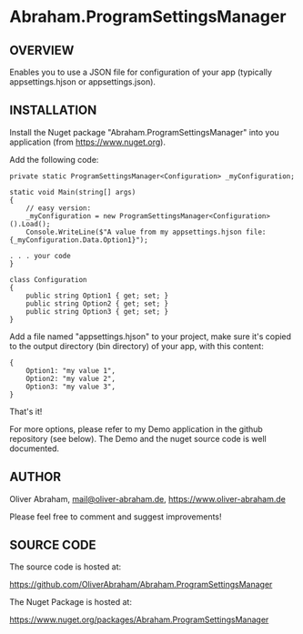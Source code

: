 # Abraham.ProgramSettingsManager

## OVERVIEW

Enables you to use a JSON file for configuration of your app
(typically appsettings.hjson or appsettings.json).



## INSTALLATION

Install the Nuget package "Abraham.ProgramSettingsManager" into you application (from https://www.nuget.org).

Add the following code:

    private static ProgramSettingsManager<Configuration> _myConfiguration;

    static void Main(string[] args)
    {
        // easy version:
        _myConfiguration = new ProgramSettingsManager<Configuration>().Load();
        Console.WriteLine($"A value from my appsettings.hjson file: {_myConfiguration.Data.Option1}");

    . . . your code
    }

    class Configuration
    {
	    public string Option1 { get; set; }
	    public string Option2 { get; set; }
	    public string Option3 { get; set; }
    }

Add a file named "appsettings.hjson" to your project, make sure it's 
copied to the output directory (bin directory) of your app, with this content:

    {
	    Option1: "my value 1",
	    Option2: "my value 2",
	    Option3: "my value 3",
    }

That's it!

For more options, please refer to my Demo application in the github repository (see below).
The Demo and the nuget source code is well documented.


## AUTHOR

Oliver Abraham, mail@oliver-abraham.de, https://www.oliver-abraham.de

Please feel free to comment and suggest improvements!



## SOURCE CODE

The source code is hosted at:

https://github.com/OliverAbraham/Abraham.ProgramSettingsManager

The Nuget Package is hosted at: 

https://www.nuget.org/packages/Abraham.ProgramSettingsManager
